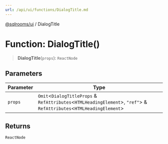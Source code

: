 ```yaml
---
url: /api/ui/functions/DialogTitle.md
---
```

[@sqlrooms/ui](../index.md) / DialogTitle

# Function: DialogTitle()

> **DialogTitle**(`props`): `ReactNode`

## Parameters

| Parameter | Type |
| ------ | ------ |
| `props` | `Omit`<`DialogTitleProps` & `RefAttributes`<`HTMLHeadingElement`>, `"ref"`> & `RefAttributes`<`HTMLHeadingElement`> |

## Returns

`ReactNode`
